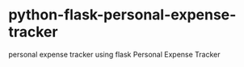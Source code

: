 # python-flask-personal-expense-tracker
personal expense tracker using flask Personal Expense Tracker
